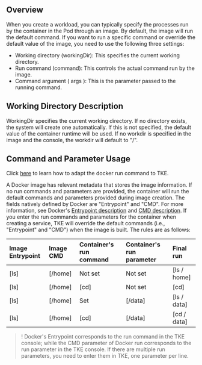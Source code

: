 ## Overview

When you create a workload, you can typically specify the processes run by the container in the Pod through an image. By default, the image will run the default command. If you want to run a specific command or override the default value of the image, you need to use the following three settings:
- Working directory (workingDir): This specifies the current working directory.
- Run command (command): This controls the actual command run by the image.
- Command argument ( args ): This is the parameter passed to the running command.

## Working Directory Description

WorkingDir specifies the current working directory. If no directory exists, the system will create one automatically. If this is not specified, the default value of the container runtime will be used. If no workdir is specified in the image and the console, the workdir will default to "/".

## Command and Parameter Usage

Click [here](https://cloud.tencent.com/document/product/457/9883) to learn how to adapt the docker run command to TKE.
 
A Docker image has relevant metadata that stores the image information. If no run commands and parameters are provided, the container will run the default commands and parameters provided during image creation. The fields natively defined by Docker are "Entrypoint" and "CMD". For more information, see Docker's [Entrypoint description](https://docs.docker.com/engine/reference/builder/#/entrypoint) and [CMD description](https://docs.docker.com/engine/reference/builder/#/cmd).
If you enter the run commands and parameters for the container when creating a service, TKE will override the default commands (i.e., "Entrypoint" and "CMD") when the image is built. The rules are as follows:

| Image Entrypoint | Image CMD | Container's run command | Container's run parameter | Final run |
| :-------- | :--------| :------ | :-------- | :------ |
| [ls]   | [/home]|  Not set  | Not set    |[ls / home]  |
| [ls]   | [/home]|  [cd]  | Not set    |	[cd]        |
| [ls]   | [/home]|  Set  |[/data] |[ls / data]  |
| [ls]   | [/home]|  [cd]  |[/data] |[cd / data]  |

>! Docker's Entrypoint corresponds to the run command in the TKE console; while the CMD parameter of Docker run corresponds to the run parameter in the TKE console. If there are multiple run parameters, you need to enter them in TKE, one parameter per line.
